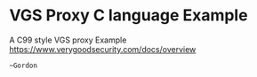 # VGS Proxy C language Example

A C99 style VGS proxy Example
https://www.verygoodsecurity.com/docs/overview

```
~Gordon
```
